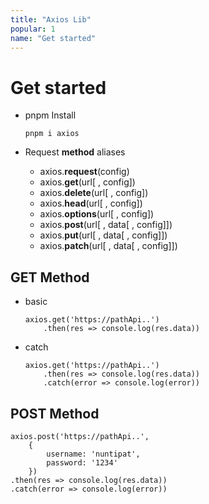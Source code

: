 ```yaml
---
title: "Axios Lib"
popular: 1
name: "Get started"
---
```


# Get started

- pnpm Install

  ```
  pnpm i axios
  ```

- Request **method** aliases

  - axios.**request**(config)
  - axios.**get**(url[ , config])
  - axios.**delete**(url[ , config])
  - axios.**head**(url[ , config])
  - axios.**options**(url[ , config])
  - axios.**post**(url[ , data[ , config]])
  - axios.**put**(url[ , data[ , config]])
  - axios.**patch**(url[ , data[ , config]])

## GET Method

- basic

  ```
  axios.get('https://pathApi..')
      .then(res => console.log(res.data))
  ```

- catch

  ```
  axios.get('https://pathApi..')
      .then(res => console.log(res.data))
      .catch(error => console.log(error))
  ```

## POST Method

```
axios.post('https://pathApi..',
    {
        username: 'nuntipat',
        password: '1234'
    })
.then(res => console.log(res.data))
.catch(error => console.log(error))
```
